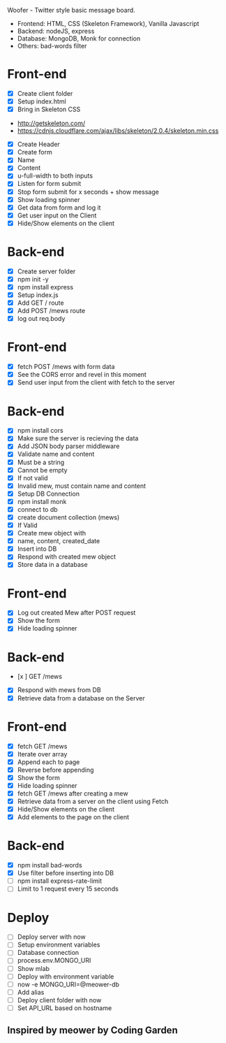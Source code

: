Woofer - Twitter style basic message board.

+ Frontend: HTML, CSS (Skeleton Framework), Vanilla Javascript
+ Backend: nodeJS, express
+ Database: MongoDB, Monk for connection
+ Others: bad-words filter

# Front-end
 - [x] Create client folder
 - [x] Setup index.html
 - [x] Bring in Skeleton CSS
  - http://getskeleton.com/
  - https://cdnjs.cloudflare.com/ajax/libs/skeleton/2.0.4/skeleton.min.css
 - [x] Create Header
 - [x] Create form
 - [x] Name
 - [x] Content
 - [x] u-full-width to both inputs
 - [x] Listen for form submit
 - [x] Stop form submit for x seconds + show message
 - [x] Show loading spinner
 - [x] Get data from form and log it
 - [x] Get user input on the Client
 - [x] Hide/Show elements on the client
# Back-end
 - [x] Create server folder
 - [x] npm init -y
 - [x] npm install express 
 - [x] Setup index.js
 - [x] Add GET / route
 - [x] Add POST /mews route
 - [x] log out req.body
# Front-end
 - [x] fetch POST /mews with form data
 - [x] See the CORS error and revel in this moment
 - [x] Send user input from the client with fetch to the server
# Back-end
 - [x] npm install cors
 - [x] Make sure the server is recieving the data
 - [x] Add JSON body parser middleware
 - [x] Validate name and content
 - [x] Must be a string
 - [x] Cannot be empty
 - [x] If not valid
 - [x] Invalid mew, must contain name and content
 - [x] Setup DB Connection
 - [x] npm install monk
 - [x] connect to db
 - [x] create document collection (mews)
 - [x] If Valid
 - [x] Create mew object with
 - [x] name, content, created_date
 - [x] Insert into DB
 - [x] Respond with created mew object
 - [x] Store data in a database
# Front-end
 - [x] Log out created Mew after POST request
 - [x] Show the form
 - [x] Hide loading spinner
# Back-end
 - [x ] GET /mews
 - [x] Respond with mews from DB
 - [x] Retrieve data from a database on the Server
# Front-end
 - [x] fetch GET /mews
 - [x] Iterate over array
 - [x] Append each to page
 - [x] Reverse before appending
 - [x] Show the form
 - [x] Hide loading spinner
 - [x] fetch GET /mews after creating a mew
 - [x] Retrieve data from a server on the client using Fetch
 - [x] Hide/Show elements on the client
 - [x] Add elements to the page on the client
# Back-end
 - [x] npm install bad-words
 - [x] Use filter before inserting into DB
 - [ ] npm install express-rate-limit
 - [ ] Limit to 1 request every 15 seconds
# Deploy
 - [ ] Deploy server with now
 - [ ] Setup environment variables
 - [ ] Database connection
 - [ ] process.env.MONGO_URI
 - [ ] Show mlab
 - [ ] Deploy with environment variable
 - [ ] now -e MONGO_URI=@meower-db
 - [ ] Add alias
 - [ ] Deploy client folder with now
 - [ ] Set API_URL based on hostname

 ## Inspired by meower by Coding Garden